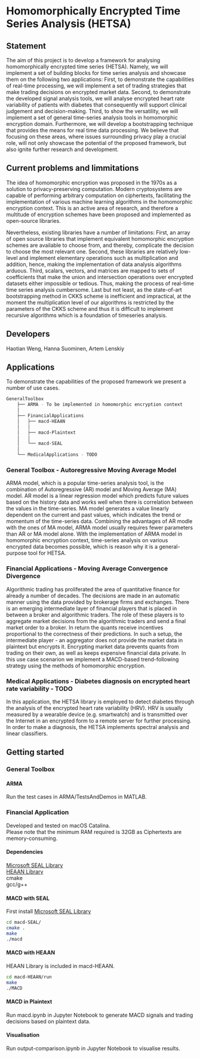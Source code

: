 # Homomorphically Encrypted Time Series Analysis  (HETSA)  

## Statement

The aim of this project is to develop a framework for analysing homomorphically encrypted time series (HETSA). Namely, we will implement a set of building blocks for time series analysis and showcase them on the following two applications: First, to demonstrate the capabilities of real-time processing, we will implement a set of trading strategies that make trading decisions on encrypted market data. Second, to demonstrate the developed signal analysis tools, we will analyse encrypted heart rate variability of patients with diabetes that consequently will support clinical judgement and decision-making. Third, to show the versatility, we will implement a set of general time-series analysis tools in homomorphic encryption domain. Furthermore, we will develop a bootstrapping technique that provides the means for real time data processing. We believe that focusing on these areas, where issues surrounding privacy play a crucial role, will not only showcase the potential of the proposed framework, but also ignite further research and development.  

## Current problems and limmitations

The idea of homomorphic encryption was proposed in the 1970s as a solution to privacy-preserving computation. Modern cryptosystems are capable of performing arbitrary computation on ciphertexts, facilitating the implementation of various machine learning algorithms in the homomorphic encryption context. This is an active area of research, and therefore a multitude of encryption schemes have been proposed and implemented as open-source libraries.  

Nevertheless, existing libraries have a number of limitations: First, an array of open source libraries that implement equivalent homomorphic encryption schemes are available to choose from, and thereby, complicate the decision to choose the most relevant one. Second, these libraries are relatively low-level and implement elementary operations such as multiplication and addition, hence, making the implementation of data analysis algorithms arduous. Third, scalars, vectors, and matrices are mapped to sets of coefficients that make the union and intersection operations over encrypted datasets either impossible or tedious. Thus, making the process of real-time time series analysis cumbersome. Last but not least, as the state-of-art bootstrapping method in CKKS scheme is inefficient and impractical, at the moment the multiplication level of our algorithms is restricted by the parameters of the CKKS scheme and thus it is difficult to implement recursive algorithms which is a foundation of timeseries analysis.  

## Developers

Haotian Weng, Hanna Suominen, Artem Lenskiy

## Applications

To demonstrate the capabilities of the proposed framework we present a number of use cases.

```bash
GeneralToolbox
    ├── ARMA - To be implemented in homomorphic encryption context
    │
    ├── FinancialApplications
    │   ├── macd-HEAAN
    │   │
    │   ├── macd-Plaintext
    │   │
    │   └── macd-SEAL
    │
    └── MedicalApplications - TODO
```

### General Toolbox - Autoregressive Moving Average Model

ARMA model, which is a popular time-series analysis tool, is the combination of Autoregressive (AR) model and Moving Average (MA) model. AR model is a linear regression model which predicts future values based on the history data and works well when there is correlation between the values in the time-series. MA model generates a value linearly dependent on the current and past values, which indicates the trend or momentum of the time-series data. Combining the advantages of AR modle with the ones of MA model, ARMA model usually requires fewer parameters than AR or MA model alone.  With the implementation of ARMA model in homomorphic encryption context, time-series analysis on various encrypted data becomes possible, which is reason why it is a general-purpose tool for HETSA.  

### Financial Applications - Moving Average Convergence Divergence

Algorithmic trading has proliferated the area of quantitative finance for already a number of decades. The decisions are made in an automatic manner using the data provided by brokerage firms and exchanges. There is an emerging intermediate layer of financial players that is placed in between a broker and algorithmic traders. The role of these players is to aggregate market decisions from the algorithmic traders and send a final market order to a broker. In return the quants receive incentives proportional to the correctness of their predictions. In such a setup, the intermediate player - an aggregator does not provide the market data in plaintext but encrypts it. Encrypting market data prevents quants from trading on their own, as well as keeps expensive financial data private. In this use case scenarion we implement a MACD-based trend-following strategy using the methods of homomorphic encryption.

### Medical Applications - Diabetes diagnosis on encrypted heart rate variability - TODO

In this application, the HETSA library is employed to detect diabetes through the analysis of the encrypted heart rate variability (HRV). HRV is usually measured by a wearable device (e.g. smartwatch) and is transmitted over the Internet in an encrypted form to a remote server for further processing. In order to make a diagnosis, the HETSA implements spectral analysis and linear classifiers.  

## Getting started  

### General Toolbox

#### ARMA

Run the test cases in ARMA/TestsAndDemos in MATLAB.

### Financial Application

Developed and tested on macOS Catalina.  
Please note that the minimum RAM required is 32GB as Ciphertexts are memory-consuming.  

#### Dependencies

[Microsoft SEAL Library](https://github.com/Microsoft/SEAL)  
[HEAAN Library](https://github.com/snucrypto/HEAAN)  
cmake  
gcc/g++  

#### MACD with SEAL  

First install [Microsoft SEAL Library](https://github.com/Microsoft/SEAL)  

```bash
cd macd-SEAL/
cmake .
make
./macd
```

#### MACD with HEAAN

HEAAN Library is included in macd-HEAAN.  

```bash
cd macd-HEAAN/run
make
./MACD
```

#### MACD in Plaintext

Run macd.ipynb in Jupyter Notebook to generate MACD signals and trading decisions based on plaintext data.  

#### Visualisation

Run output-comparison.ipynb in Jupyter Notebook to visualise results.  
